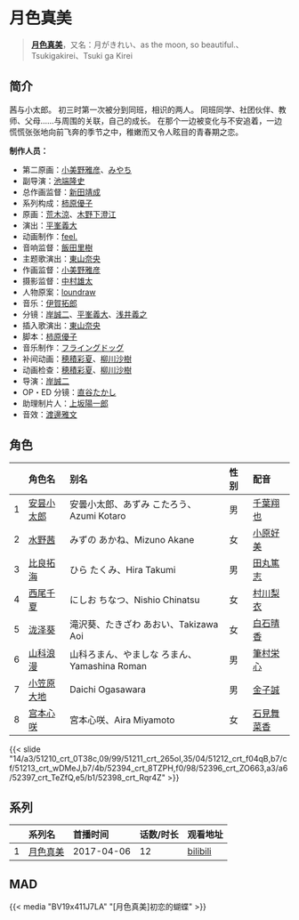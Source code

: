 # 月色真美


> <u>**[月色真美](https://bgm.tv/subject/207573)**</u>，又名：月がきれい、as the moon, so beautiful.、Tsukigakirei、Tsuki ga Kirei

## 简介

茜与小太郎。
初三时第一次被分到同班，相识的两人。
同班同学、社团伙伴、教师、父母……与周围的关联，自己的成长。
在那个一边被变化与不安追着，一边慌慌张张地向前飞奔的季节之中，稚嫩而又令人眩目的青春期之恋。

**制作人员：**
- 第二原画：[小美野雅彦](https://bgm.tv/person/12423)、[みやち](https://bgm.tv/person/33701)
- 副导演：[池端隆史](https://bgm.tv/person/1614)
- 总作画监督：[新田靖成](https://bgm.tv/person/688)
- 系列构成：[柿原優子](https://bgm.tv/person/3326)
- 原画：[荒木涼](https://bgm.tv/person/12444)、[木野下澄江](https://bgm.tv/person/12878)
- 演出：[平峯義大](https://bgm.tv/person/18570)
- 动画制作：[feel.](https://bgm.tv/person/1275)
- 音响监督：[飯田里樹](https://bgm.tv/person/2642)
- 主题歌演出：[東山奈央](https://bgm.tv/person/6010)
- 作画监督：[小美野雅彦](https://bgm.tv/person/12423)
- 摄影监督：[中村雄太](https://bgm.tv/person/11867)
- 人物原案：[loundraw](https://bgm.tv/person/18553)
- 音乐：[伊賀拓郎](https://bgm.tv/person/17509)
- 分镜：[岸誠二](https://bgm.tv/person/1656)、[平峯義大](https://bgm.tv/person/18570)、[浅井義之](https://bgm.tv/person/12162)
- 插入歌演出：[東山奈央](https://bgm.tv/person/6010)
- 脚本：[柿原優子](https://bgm.tv/person/3326)
- 音乐制作：[フライングドッグ](https://bgm.tv/person/3440)
- 补间动画：[穂積彩夏](https://bgm.tv/person/38793)、[柳川沙樹](https://bgm.tv/person/42585)
- 动画检查：[穂積彩夏](https://bgm.tv/person/38793)、[柳川沙樹](https://bgm.tv/person/42585)
- 导演：[岸誠二](https://bgm.tv/person/1656)
- OP・ED 分镜：[直谷たかし](https://bgm.tv/person/22595)
- 助理制片人：[上坂陽一郎](https://bgm.tv/person/54463)
- 音效：[渡邊雅文](https://bgm.tv/person/57296)

## 角色

|     |   角色名   |   别名  | 性别 |  配音  |
|:--- |:------  |:----      |:---  |:--   |
| 1 | [安昙小太郎](https://bgm.tv/character/51210) | 安曇小太郎、あずみ こたろう、Azumi Kotaro | 男 | [千葉翔也](https://bgm.tv/person/19619) |
| 2 | [水野茜](https://bgm.tv/character/51211) | みずの あかね、Mizuno Akane | 女 | [小原好美](https://bgm.tv/person/27194) |
| 3 | [比良拓海](https://bgm.tv/character/51212) | ひら たくみ、Hira Takumi | 男 | [田丸篤志](https://bgm.tv/person/7360) |
| 4 | [西尾千夏](https://bgm.tv/character/51213) | にしお ちなつ、Nishio Chinatsu | 女 | [村川梨衣](https://bgm.tv/person/9096) |
| 5 | [泷泽葵](https://bgm.tv/character/52394) | 滝沢葵、たきざわ あおい、Takizawa Aoi | 女 | [白石晴香](https://bgm.tv/person/18600) |
| 6 | [山科浪漫](https://bgm.tv/character/52396) | 山科ろまん、やましな ろまん、Yamashina Roman | 男 | [筆村栄心](https://bgm.tv/person/24759) |
| 7 | [小笠原大地](https://bgm.tv/character/52397) | Daichi Ogasawara | 男 | [金子誠](https://bgm.tv/person/28665) |
| 8 | [宫本心咲](https://bgm.tv/character/52398) | 宮本心咲、Aira Miyamoto | 女 | [石見舞菜香](https://bgm.tv/person/27559) |

{{< slide "14/a3/51210_crt_0T38c,09/99/51211_crt_265oI,35/04/51212_crt_f04qB,b7/cf/51213_crt_wDMeJ,b7/4b/52394_crt_8TZPH,f0/98/52396_crt_ZO663,a3/a6/52397_crt_TeZfQ,e5/b1/52398_crt_Rqr4Z" >}}

## 系列

|     |   系列名   |   首播时间  | 话数/时长  | 观看地址 |
|:---  |:------    |:----      |:---       |:---  |
| 1 |[月色真美](https://bgm.tv/subject/207573)| 2017-04-06 | 12 | [bilibili](https://www.bilibili.com/bangumi/play/ep103870)  |


## MAD

{{< media  "BV19x411J7LA"
"[月色真美]初恋的蝴蝶"  >}}
